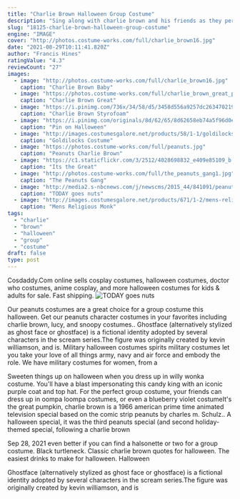 ```yaml
---
title: "Charlie Brown Halloween Group Costume"
description: "Sing along with charlie brown and his friends as they perform all your favorite halloween tunes in a live radio show just like those from the 1940s. The peanuts gang is all dressed up in their favorite halloween"
slug: "18125-charlie-brown-halloween-group-costume"
engine: "IMAGE"
cover: "http://photos.costume-works.com/full/charlie_brown16.jpg"
date: "2021-08-29T10:11:41.820Z"
author: "Francis Hines"
ratingValue: "4.3"
reviewCount: "27"
images:
  - image: "http://photos.costume-works.com/full/charlie_brown16.jpg"
    caption: "Charlie Brown Baby"
  - image: "https://photos.costume-works.com/full/charlie_brown_great_pumpkin.jpg"
    caption: "Charlie Brown Great"
  - image: "https://i.pinimg.com/736x/34/58/d5/3458d556a9257dc2634702194152a95a--peanuts-halloween-charlie-brown.jpg"
    caption: "Charlie Brown Styrofoam"
  - image: "https://i.pinimg.com/originals/8d/62/65/8d62658eb74a5f96d0e8df2d491f520e.jpg"
    caption: "Pin on Halloween"
  - image: "http://images.costumesgalore.net/products/58/1-1/goldilocks-costume.jpg"
    caption: "Goldilocks Costume"
  - image: "https://photos.costume-works.com/full/peanuts.jpg"
    caption: "Peanuts Charlie Brown"
  - image: "https://c1.staticflickr.com/3/2512/4028698832_e409e85109_b.jpg"
    caption: "Its the Great"
  - image: "http://photos.costume-works.com/full/the_peanuts_gang1.jpg"
    caption: "The Peanuts Gang"
  - image: "http://media2.s-nbcnews.com/j/newscms/2015_44/841091/peanuts-halloween-meredith-vieira-pigpen-today-151030-split-tease-01_eacee0b9ac6a8300c6857f4fdff28ca2.today-inline-large.jpg"
    caption: "TODAY goes nuts"
  - image: "http://images.costumesgalore.net/products/671/1-2/mens-religious-monk-costume.jpg"
    caption: "Mens Religious Monk"
tags:
  - "charlie"
  - "brown"
  - "halloween"
  - "group"
  - "costume"
draft: false
type: post
---
```


Cosdaddy.Com online sells cosplay costumes, halloween costumes, doctor who costumes, anime cosplay, and more halloween costumes for kids & adults for sale. Fast shipping.
![TODAY goes nuts](http://media2.s-nbcnews.com/j/newscms/2015_44/841091/peanuts-halloween-meredith-vieira-pigpen-today-151030-split-tease-01_eacee0b9ac6a8300c6857f4fdff28ca2.today-inline-large.jpg "TODAY goes nuts")

Our peanuts costumes are a great choice for a group costume this halloween. Get our peanuts character costumes in your favorites including charlie brown, lucy, and snoopy costumes.. Ghostface (alternatively stylized as ghost face or ghostface) is a fictional identity adopted by several characters in the scream series.The figure was originally created by kevin williamson, and is. Military halloween costumes spirits military costumes let you take your love of all things army, navy and air force and embody the role. We have military costumes for women, from a
<!--inArticleAds-->

<!--galleryOne-->

Sweeten things up on halloween when you dress up in willy wonka costume. You'll have a blast impersonating this candy king with an iconic purple coat and top hat. For the perfect group costume, your friends can dress up in oompa loompa costumes, or even a blueberry violet costumeIt's the great pumpkin, charlie brown is a 1966 american prime time animated television special based on the comic strip peanuts by charles m. Schulz.. A halloween special, it was the third peanuts special (and second holiday-themed special, following a charlie brown
<!--inArticleAds-->

<!--galleryTwo-->

Sep 28, 2021 even better if you can find a halsonette or two for a group costume. Black turtleneck.  Classic charlie brown quotes for halloween. The easiest drinks to make for halloween. Halloween
<!--galleryThree-->

Ghostface (alternatively stylized as ghost face or ghostface) is a fictional identity adopted by several characters in the scream series.The figure was originally created by kevin williamson, and is